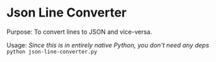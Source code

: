 # Json Line Converter

Purpose: To convert lines to JSON and vice-versa.

Usage:
*Since this is in entirely native Python, you don't need any deps*
`
python json-line-converter.py
`

